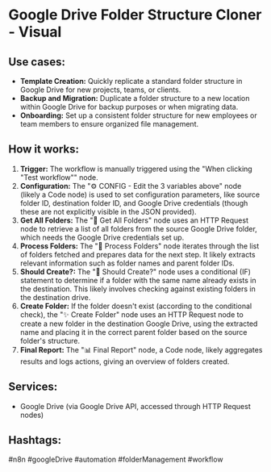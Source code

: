 # Google Drive Folder Structure Cloner - Visual

## Use cases:

*   **Template Creation:** Quickly replicate a standard folder structure in Google Drive for new projects, teams, or clients.
*   **Backup and Migration:** Duplicate a folder structure to a new location within Google Drive for backup purposes or when migrating data.
*   **Onboarding:** Set up a consistent folder structure for new employees or team members to ensure organized file management.

## How it works:

1.  **Trigger:** The workflow is manually triggered using the "When clicking \"Test workflow\"" node.
2.  **Configuration:** The "⚙️ CONFIG - Edit the 3 variables above" node (likely a Code node) is used to set configuration parameters, like source folder ID, destination folder ID, and Google Drive credentials (though these are not explicitly visible in the JSON provided).
3.  **Get All Folders:** The "📁 Get All Folders" node uses an HTTP Request node to retrieve a list of all folders from the source Google Drive folder, which needs the Google Drive credentials set up.
4.  **Process Folders:** The "🔄 Process Folders" node iterates through the list of folders fetched and prepares data for the next step. It likely extracts relevant information such as folder names and parent folder IDs.
5.  **Should Create?:** The "🔀 Should Create?" node uses a conditional (IF) statement to determine if a folder with the same name already exists in the destination. This likely involves checking against existing folders in the destination drive.
6.  **Create Folder:** If the folder doesn't exist (according to the conditional check), the "✨ Create Folder" node uses an HTTP Request node to create a new folder in the destination Google Drive, using the extracted name and placing it in the correct parent folder based on the source folder's structure.
7.  **Final Report:** The "📊 Final Report" node, a Code node, likely aggregates results and logs actions, giving an overview of folders created.

## Services:

*   Google Drive (via Google Drive API, accessed through HTTP Request nodes)

## Hashtags:

#n8n #googleDrive #automation #folderManagement #workflow
